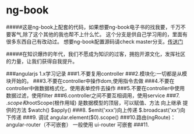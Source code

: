 ng-book
=======
#####这是ng-book上配套的代码，如果想要ng-book电子书的找我要，千万不要客气,除了这个其他的我也帮不上什么忙。
这个分支是供自己学习用的，里面有很多东西自己有改动过。
想要ng-book配置源码请check master分支。[传送门](https://github.com/qq83387856/ng-book-code/tree/master)

#####在知识爆炸的年代，我们不愿成为知识的过客，拥抱开源文化，发挥社区的力量，让我们获得自我提升。

###angularjs 1.x学习记录
###1.不要复用controller
###2.模块化:一切都是从模块开始的。
###3.不要在controller中操作dom,使用指令去做
###4.不要在controller中做数据格式化，使用表单控件去操作
###5.不要在controller中使用数据过滤，使用filter
###6.controller之间不要互相调用，使用service
###7. $.scope和$rootScope(根作用域) 是数据模型的顶层，可以赋值、方法  向上继承  提供的方法 $watch()  $apply()
###8. $emit('xxx')向上传递  $.broadcast('xx')向下传递
###9. 调试  angular.element($0).scope()
###10.路由(ngRoute)：angular-router（不可嵌套）  一般使用 ui-router 可嵌套
###11.